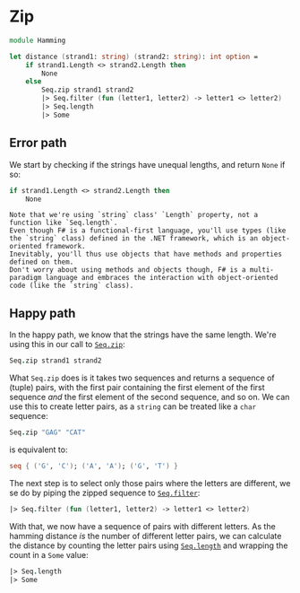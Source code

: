 # Zip

```fsharp
module Hamming

let distance (strand1: string) (strand2: string): int option =
    if strand1.Length <> strand2.Length then
        None
    else
        Seq.zip strand1 strand2
        |> Seq.filter (fun (letter1, letter2) -> letter1 <> letter2)
        |> Seq.length
        |> Some
```

## Error path

We start by checking if the strings have unequal lengths, and return `None` if so:

```fsharp
if strand1.Length <> strand2.Length then
    None
```

~~~~exercism/note
Note that we're using `string` class' `Length` property, not a function like `Seq.length`.
Even though F# is a functional-first language, you'll use types (like the `string` class) defined in the .NET framework, which is an object-oriented framework.
Inevitably, you'll thus use objects that have methods and properties defined on them.
Don't worry about using methods and objects though, F# is a multi-paradigm language and embraces the interaction with object-oriented code (like the `string` class).
~~~~

## Happy path

In the happy path, we know that the strings have the same length.
We're using this in our call to [`Seq.zip`][seq.zip]:

```fsharp
Seq.zip strand1 strand2
```

What `Seq.zip` does is it takes two sequences and returns a sequence of (tuple) pairs, with the first pair containing the first element of the first sequence _and_ the first element of the second sequence, and so on.
We can use this to create letter pairs, as a `string` can be treated like a `char` sequence:

```fsharp
Seq.zip "GAG" "CAT"
```

is equivalent to:

```fsharp
seq { ('G', 'C'); ('A', 'A'); ('G', 'T') }
```

The next step is to select only those pairs where the letters are different, we se do by piping the zipped sequence to [`Seq.filter`][seq.filter]:

```fsharp
|> Seq.filter (fun (letter1, letter2) -> letter1 <> letter2)
```

With that, we now have a sequence of pairs with different letters.
As the hamming distance _is_ the number of different letter pairs, we can calculate the distance by counting the letter pairs using [`Seq.length`][seq.length] and wrapping the count in a `Some` value:

```fsharp
|> Seq.length
|> Some
```

[seq.length]: https://fsharp.github.io/fsharp-core-docs/reference/fsharp-collections-seqmodule.html#length
[seq.filter]: https://fsharp.github.io/fsharp-core-docs/reference/fsharp-collections-seqmodule.html#filter
[seq.zip]: https://fsharp.github.io/fsharp-core-docs/reference/fsharp-collections-seqmodule.html#zip
